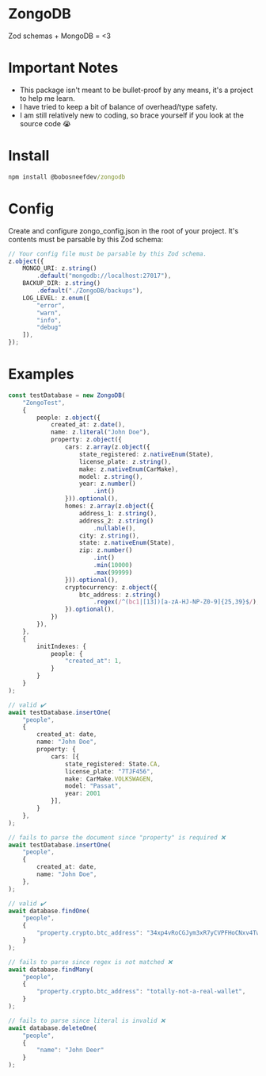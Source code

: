 # ZongoDB
Zod schemas + MongoDB = <3

# Important Notes
- This package isn't meant to be bullet-proof by any means, it's a project to help me learn.
- I have tried to keep a bit of balance of overhead/type safety.
- I am still relatively new to coding, so brace yourself if you look at the source code 😭

# Install
```cmd
npm install @bobosneefdev/zongodb
```

# Config
Create and configure zongo_config.json in the root of your project. It's contents must be parsable by this Zod schema:
```ts
// Your config file must be parsable by this Zod schema.
z.object({
    MONGO_URI: z.string()
        .default("mongodb://localhost:27017"),
    BACKUP_DIR: z.string()
        .default("./ZongoDB/backups"),
    LOG_LEVEL: z.enum([
        "error",
        "warn",
        "info",
        "debug"
    ]),
});
```

# Examples
```ts
const testDatabase = new ZongoDB(
    "ZongoTest",
    {
        people: z.object({
            created_at: z.date(),
            name: z.literal("John Doe"),
            property: z.object({
                cars: z.array(z.object({
                    state_registered: z.nativeEnum(State),
                    license_plate: z.string(),
                    make: z.nativeEnum(CarMake),
                    model: z.string(),
                    year: z.number()
                        .int()
                })).optional(),
                homes: z.array(z.object({
                    address_1: z.string(),
                    address_2: z.string()
                        .nullable(),
                    city: z.string(),
                    state: z.nativeEnum(State),
                    zip: z.number()
                        .int()
                        .min(10000)
                        .max(99999)
                })).optional(),
                cryptocurrency: z.object({
                    btc_address: z.string()
                        .regex(/^(bc1|[13])[a-zA-HJ-NP-Z0-9]{25,39}$/),
                }).optional(),
            })
        }),
    },
    {
        initIndexes: {
            people: {
                "created_at": 1,
            }
        }
    }
);

// valid ✔️
await testDatabase.insertOne(
    "people",
    {
        created_at: date,
        name: "John Doe",
        property: {
            cars: [{
                state_registered: State.CA,
                license_plate: "7TJF456",
                make: CarMake.VOLKSWAGEN,
                model: "Passat",
                year: 2001
            }],
        }
    },
);

// fails to parse the document since "property" is required ❌
await testDatabase.insertOne(
    "people",
    {
        created_at: date,
        name: "John Doe",
    },
);

// valid ✔️
await database.findOne(
    "people",
    {
        "property.crypto.btc_address": "34xp4vRoCGJym3xR7yCVPFHoCNxv4Twseo",
    }
);

// fails to parse since regex is not matched ❌
await database.findMany(
    "people",
    {
        "property.crypto.btc_address": "totally-not-a-real-wallet",
    }
);

// fails to parse since literal is invalid ❌
await database.deleteOne(
    "people",
    {
        "name": "John Deer"
    }
);
```